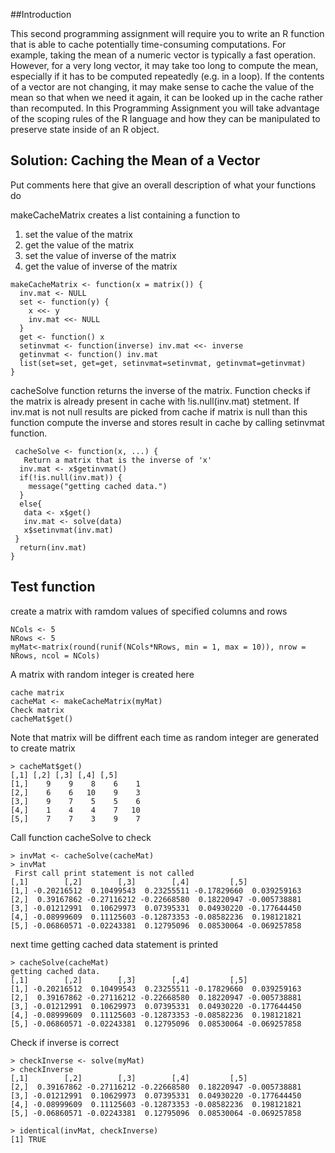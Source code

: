 ##Introduction

This second programming assignment will require you to write an R
function that is able to cache potentially time-consuming computations.
For example, taking the mean of a numeric vector is typically a fast
operation. However, for a very long vector, it may take too long to
compute the mean, especially if it has to be computed repeatedly (e.g.
in a loop). If the contents of a vector are not changing, it may make
sense to cache the value of the mean so that when we need it again, it
can be looked up in the cache rather than recomputed. In this
Programming Assignment you will take advantage of the scoping rules of
the R language and how they can be manipulated to preserve state inside
of an R object.

## Solution: Caching the Mean of a Vector
 Put comments here that give an overall description of what your
 functions do

 makeCacheMatrix creates a list containing a function to
 1. set the value of the matrix
 2. get the value of the matrix
 3. set the value of inverse of the matrix
 4. get the value of inverse of the matrix
```
makeCacheMatrix <- function(x = matrix()) {
  inv.mat <- NULL
  set <- function(y) {
    x <<- y
    inv.mat <<- NULL
  }
  get <- function() x
  setinvmat <- function(inverse) inv.mat <<- inverse
  getinvmat <- function() inv.mat
  list(set=set, get=get, setinvmat=setinvmat, getinvmat=getinvmat)
}
```

 cacheSolve function returns the inverse of the matrix. Function checks if
 the matrix is already present in cache with !is.null(inv.mat) stetment. 
 If inv.mat is not null results are picked from cache
 if matrix is null than this function compute the inverse and stores result in cache by calling setinvmat function.
```
 cacheSolve <- function(x, ...) {
   Return a matrix that is the inverse of 'x'
  inv.mat <- x$getinvmat()
  if(!is.null(inv.mat)) {
    message("getting cached data.")
  }
  else{
   data <- x$get()
   inv.mat <- solve(data)
   x$setinvmat(inv.mat)
 }
  return(inv.mat)
}
```
## Test function
create a matrix with ramdom values of specified columns and rows
```
NCols <- 5 
NRows <- 5
myMat<-matrix(round(runif(NCols*NRows, min = 1, max = 10)), nrow = NRows, ncol = NCols)
```
A matrix with random integer is created here 
```
cache matrix
cacheMat <- makeCacheMatrix(myMat)
Check matrix 
cacheMat$get()
```
Note that matrix will be diffrent each time as random integer are generated to create matrix
```
> cacheMat$get()
[,1] [,2] [,3] [,4] [,5]
[1,]    9    9    8    6    1
[2,]    6    6   10    9    3
[3,]    9    7    5    5    6
[4,]    1    4    4    7   10
[5,]    7    7    3    9    7
```
Call function cacheSolve to check 
```
> invMat <- cacheSolve(cacheMat)
> invMat
 First call print statement is not called
[,1]        [,2]        [,3]        [,4]         [,5]
[1,] -0.20216512  0.10499543  0.23255511 -0.17829660  0.039259163
[2,]  0.39167862 -0.27116212 -0.22668580  0.18220947 -0.005738881
[3,] -0.01212991  0.10629973  0.07395331  0.04930220 -0.177644450
[4,] -0.08999609  0.11125603 -0.12873353 -0.08582236  0.198121821
[5,] -0.06860571 -0.02243381  0.12795096  0.08530064 -0.069257858
```
next time getting cached data statement is printed
```
> cacheSolve(cacheMat)
getting cached data.
[,1]        [,2]        [,3]        [,4]         [,5]
[1,] -0.20216512  0.10499543  0.23255511 -0.17829660  0.039259163
[2,]  0.39167862 -0.27116212 -0.22668580  0.18220947 -0.005738881
[3,] -0.01212991  0.10629973  0.07395331  0.04930220 -0.177644450
[4,] -0.08999609  0.11125603 -0.12873353 -0.08582236  0.198121821
[5,] -0.06860571 -0.02243381  0.12795096  0.08530064 -0.069257858
```
Check if inverse is correct

```
> checkInverse <- solve(myMat)
> checkInverse
[,1]        [,2]        [,3]        [,4]         [,5]
[2,]  0.39167862 -0.27116212 -0.22668580  0.18220947 -0.005738881
[3,] -0.01212991  0.10629973  0.07395331  0.04930220 -0.177644450
[4,] -0.08999609  0.11125603 -0.12873353 -0.08582236  0.198121821
[5,] -0.06860571 -0.02243381  0.12795096  0.08530064 -0.069257858

> identical(invMat, checkInverse)
[1] TRUE
```

